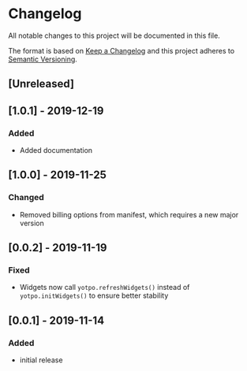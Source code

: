 # Changelog

All notable changes to this project will be documented in this file.

The format is based on [Keep a Changelog](http://keepachangelog.com/en/1.0.0/)
and this project adheres to [Semantic Versioning](http://semver.org/spec/v2.0.0.html).

## [Unreleased]

## [1.0.1] - 2019-12-19

### Added

- Added documentation

## [1.0.0] - 2019-11-25

### Changed

- Removed billing options from manifest, which requires a new major version

## [0.0.2] - 2019-11-19

### Fixed

- Widgets now call `yotpo.refreshWidgets()` instead of `yotpo.initWidgets()` to ensure better stability

## [0.0.1] - 2019-11-14

### Added

- initial release
